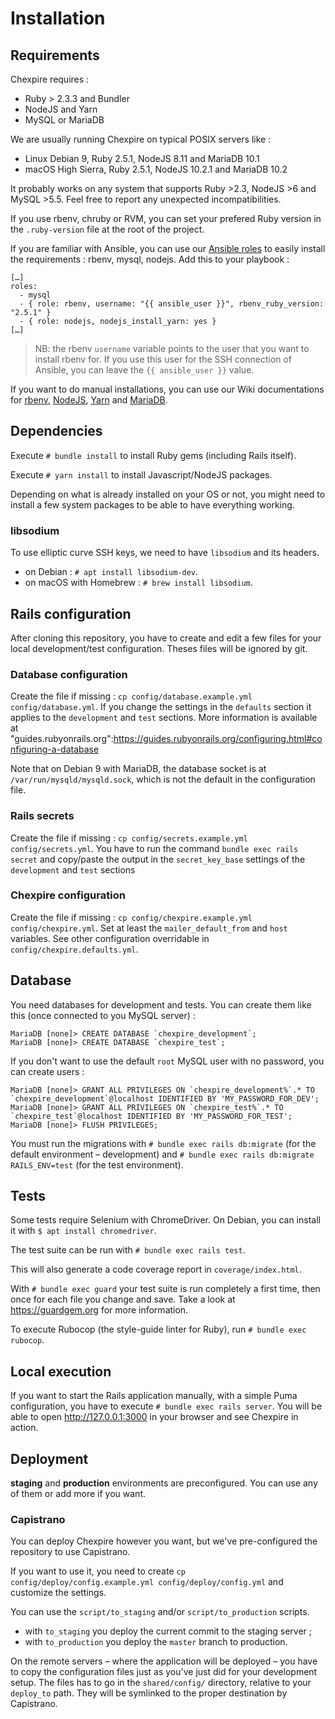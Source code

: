 # Installation

## Requirements

Chexpire requires :
* Ruby > 2.3.3 and Bundler
* NodeJS and Yarn
* MySQL or MariaDB

We are usually running Chexpire on typical POSIX servers like :
- Linux Debian 9, Ruby 2.5.1, NodeJS 8.11 and MariaDB 10.1
- macOS High Sierra, Ruby 2.5.1, NodeJS 10.2.1 and MariaDB 10.2

It probably works on any system that supports Ruby >2.3, NodeJS >6 and MySQL >5.5. Feel free to report any unexpected incompatibilities.

If you use rbenv, chruby or RVM, you can set your prefered Ruby version in the `.ruby-version` file at the root of the project.

If you are familiar with Ansible, you can use our [Ansible roles](http://forge.evolix.org/projects/ansible-roles) to easily install the requirements : rbenv, mysql, nodejs. Add this to your playbook :

```
[…]
roles:
  - mysql
  - { role: rbenv, username: "{{ ansible_user }}", rbenv_ruby_version: "2.5.1" }
  - { role: nodejs, nodejs_install_yarn: yes }
[…]
```

> NB: the rbenv `username` variable points to the user that you want to install rbenv for. If you use this user for the SSH connection of Ansible, you can leave the `{{ ansible_user }}` value.

If you want to do manual installations, you can use our Wiki documentations for [rbenv](https://github.com/rbenv/rbenv/#installation), [NodeJS](https://wiki.evolix.org/HowtoNodeJS#installation), [Yarn](https://wiki.evolix.org/HowtoNodeJS#yarn) and [MariaDB](https://wiki.evolix.org/HowtoMySQL#installation).

## Dependencies

Execute `# bundle install` to install Ruby gems (including Rails itself).

Execute `# yarn install` to install Javascript/NodeJS packages.

Depending on what is already installed on your OS or not, you might need to install a few system packages to be able to have everything working.

### libsodium

To use elliptic curve SSH keys, we need to have `libsodium` and its headers.
* on Debian : `# apt install libsodium-dev`.
* on macOS with Homebrew : `# brew install libsodium`.


## Rails configuration

After cloning this repository, you have to create and edit a few files for your local development/test configuration. Theses files will be ignored by git.

### Database configuration

Create the file if missing : `cp config/database.example.yml config/database.yml`. If you change the settings in the `defaults` section it applies to the `development` and `test` sections. More information is available at "guides.rubyonrails.org":https://guides.rubyonrails.org/configuring.html#configuring-a-database

Note that on Debian 9 with MariaDB, the database socket is at `/var/run/mysqld/mysqld.sock`, which is not the default in the configuration file.

### Rails secrets

Create the file if missing : `cp config/secrets.example.yml config/secrets.yml`. You have to run the command `bundle exec rails secret` and copy/paste the output in the `secret_key_base` settings of the `development` and `test` sections

### Chexpire configuration

Create the file if missing : `cp config/chexpire.example.yml config/chexpire.yml`. Set at least the `mailer_default_from` and `host` variables. See other configuration overridable in `config/chexpire.defaults.yml`.

## Database 

You need databases for development and tests. You can create them like this (once connected to you MySQL server) :

```
MariaDB [none]> CREATE DATABASE `chexpire_development`;
MariaDB [none]> CREATE DATABASE `chexpire_test`;
```

If you don't want to use the default `root` MySQL user with no password, you can create users :

```
MariaDB [none]> GRANT ALL PRIVILEGES ON `chexpire_development%`.* TO `chexpire_development`@localhost IDENTIFIED BY 'MY_PASSWORD_FOR_DEV';
MariaDB [none]> GRANT ALL PRIVILEGES ON `chexpire_test%`.* TO `chexpire_test`@localhost IDENTIFIED BY 'MY_PASSWORD_FOR_TEST';
MariaDB [none]> FLUSH PRIVILEGES;
```

You must run the migrations with `# bundle exec rails db:migrate` (for the default environment – development) and `# bundle exec rails db:migrate RAILS_ENV=test` (for the test environment).

## Tests

Some tests require Selenium with ChromeDriver. On Debian, you can install it with `$ apt install chromedriver`.

The test suite can be run with `# bundle exec rails test`.

This will also generate a code coverage report in `coverage/index.html`.

With `# bundle exec guard` your test suite is run completely a first time, then once for each file you change and save. Take a look at https://guardgem.org for more information.

To execute Rubocop (the style-guide linter for Ruby), run `# bundle exec rubocop`.

## Local execution

If you want to start the Rails application manually, with a simple Puma configuration, you have to execute `# bundle exec rails server`. You will be able to open http://127.0.0.1:3000 in your browser and see Chexpire in action.

## Deployment

**staging** and **production** environments are preconfigured. You can use any of them or add more if you want.

### Capistrano

You can deploy Chexpire however you want, but we've pre-configured the repository to use Capistrano.

If you want to use it, you need to create `cp config/deploy/config.example.yml config/deploy/config.yml` and customize the settings.

You can use the `script/to_staging` and/or `script/to_production` scripts.
* with `to_staging` you deploy the current commit to the staging server ;
* with `to_production` you deploy the `master` branch to production.

On the remote servers – where the application will be deployed – you have to copy the configuration files just as you've just did for your development setup. The files has to go in the `shared/config/` directory, relative to your `deploy_to` path. They will be symlinked to the proper destination by Capistrano.
